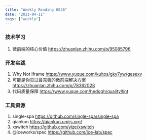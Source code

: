 ```yaml
---
title: "Weekly Reading 0026"
date: "2021-04-11"
tags: ["weekly"]
---
```


### 技术学习
1. 微前端的核心价值 https://zhuanlan.zhihu.com/p/95085796

### 开发实践
1. Why Not Iframe https://www.yuque.com/kuitos/gky7yw/gesexv
2. 可能是你见过最完善的微前端解决方案 https://zhuanlan.zhihu.com/p/78362028
3. 代码质量保障 https://www.yuque.com/hedgqh/quality/lint

### 工具资源
1. single-spa https://github.com/single-spa/single-spa
2. qiankun https://qiankun.umijs.org/
3. xswitch https://github.com/yize/xswitch
4. @iceworks/spec https://github.com/ice-lab/spec

